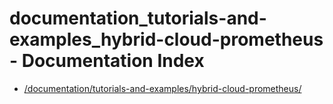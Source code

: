 # documentation_tutorials-and-examples_hybrid-cloud-prometheus - Documentation Index

- [/documentation/tutorials-and-examples/hybrid-cloud-prometheus/](./_documentation_tutorials-and-examples_hybrid-cloud-prometheus_.md)
